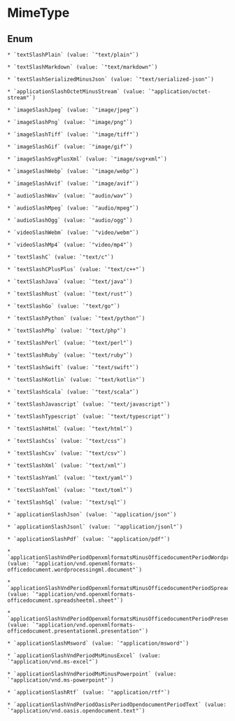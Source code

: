 
# MimeType

## Enum


    * `textSlashPlain` (value: `"text/plain"`)

    * `textSlashMarkdown` (value: `"text/markdown"`)

    * `textSlashSerializedMinusJson` (value: `"text/serialized-json"`)

    * `applicationSlashOctetMinusStream` (value: `"application/octet-stream"`)

    * `imageSlashJpeg` (value: `"image/jpeg"`)

    * `imageSlashPng` (value: `"image/png"`)

    * `imageSlashTiff` (value: `"image/tiff"`)

    * `imageSlashGif` (value: `"image/gif"`)

    * `imageSlashSvgPlusXml` (value: `"image/svg+xml"`)

    * `imageSlashWebp` (value: `"image/webp"`)

    * `imageSlashAvif` (value: `"image/avif"`)

    * `audioSlashWav` (value: `"audio/wav"`)

    * `audioSlashMpeg` (value: `"audio/mpeg"`)

    * `audioSlashOgg` (value: `"audio/ogg"`)

    * `videoSlashWebm` (value: `"video/webm"`)

    * `videoSlashMp4` (value: `"video/mp4"`)

    * `textSlashC` (value: `"text/c"`)

    * `textSlashCPlusPlus` (value: `"text/c++"`)

    * `textSlashJava` (value: `"text/java"`)

    * `textSlashRust` (value: `"text/rust"`)

    * `textSlashGo` (value: `"text/go"`)

    * `textSlashPython` (value: `"text/python"`)

    * `textSlashPhp` (value: `"text/php"`)

    * `textSlashPerl` (value: `"text/perl"`)

    * `textSlashRuby` (value: `"text/ruby"`)

    * `textSlashSwift` (value: `"text/swift"`)

    * `textSlashKotlin` (value: `"text/kotlin"`)

    * `textSlashScala` (value: `"text/scala"`)

    * `textSlashJavascript` (value: `"text/javascript"`)

    * `textSlashTypescript` (value: `"text/typescript"`)

    * `textSlashHtml` (value: `"text/html"`)

    * `textSlashCss` (value: `"text/css"`)

    * `textSlashCsv` (value: `"text/csv"`)

    * `textSlashXml` (value: `"text/xml"`)

    * `textSlashYaml` (value: `"text/yaml"`)

    * `textSlashToml` (value: `"text/toml"`)

    * `textSlashSql` (value: `"text/sql"`)

    * `applicationSlashJson` (value: `"application/json"`)

    * `applicationSlashJsonl` (value: `"application/jsonl"`)

    * `applicationSlashPdf` (value: `"application/pdf"`)

    * `applicationSlashVndPeriodOpenxmlformatsMinusOfficedocumentPeriodWordprocessingmlPeriodDocument` (value: `"application/vnd.openxmlformats-officedocument.wordprocessingml.document"`)

    * `applicationSlashVndPeriodOpenxmlformatsMinusOfficedocumentPeriodSpreadsheetmlPeriodSheet` (value: `"application/vnd.openxmlformats-officedocument.spreadsheetml.sheet"`)

    * `applicationSlashVndPeriodOpenxmlformatsMinusOfficedocumentPeriodPresentationmlPeriodPresentation` (value: `"application/vnd.openxmlformats-officedocument.presentationml.presentation"`)

    * `applicationSlashMsword` (value: `"application/msword"`)

    * `applicationSlashVndPeriodMsMinusExcel` (value: `"application/vnd.ms-excel"`)

    * `applicationSlashVndPeriodMsMinusPowerpoint` (value: `"application/vnd.ms-powerpoint"`)

    * `applicationSlashRtf` (value: `"application/rtf"`)

    * `applicationSlashVndPeriodOasisPeriodOpendocumentPeriodText` (value: `"application/vnd.oasis.opendocument.text"`)



